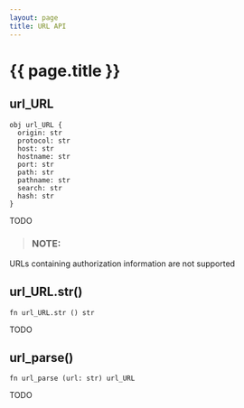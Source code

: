```yaml
---
layout: page
title: URL API
---
```


# {{ page.title }}

## url_URL
```the
obj url_URL {
  origin: str
  protocol: str
  host: str
  hostname: str
  port: str
  path: str
  pathname: str
  search: str
  hash: str
}
```

TODO

> ### NOTE:
  URLs containing authorization information are not supported

## url_URL.str()
```the
fn url_URL.str () str
```

TODO

## url_parse()
```the
fn url_parse (url: str) url_URL
```

TODO
